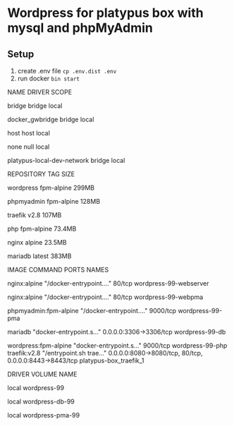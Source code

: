 # Wordpress for platypus box with mysql and phpMyAdmin

## Setup
1) create .env file ```cp .env.dist .env```
2) run docker ```bin start```

NAME                         DRIVER    SCOPE

bridge                       bridge    local

docker_gwbridge              bridge    local

host                         host      local

none                         null      local

platypus-local-dev-network   bridge    local


REPOSITORY         TAG            SIZE

wordpress          fpm-alpine     299MB

phpmyadmin         fpm-alpine     128MB

traefik            v2.8           107MB

php                fpm-alpine     73.4MB

nginx              alpine         23.5MB

mariadb            latest         383MB


IMAGE                   COMMAND                  PORTS                                                    NAMES

nginx:alpine            "/docker-entrypoint.…"   80/tcp                                                   wordpress-99-webserver

nginx:alpine            "/docker-entrypoint.…"   80/tcp                                                   wordpress-99-webpma

phpmyadmin:fpm-alpine   "/docker-entrypoint.…"   9000/tcp                                                 wordpress-99-pma

mariadb                 "docker-entrypoint.s…"   0.0.0.0:3306->3306/tcp                                   wordpress-99-db

wordpress:fpm-alpine    "docker-entrypoint.s…"   9000/tcp                                                 wordpress-99-php
traefik:v2.8            "/entrypoint.sh trae…"   0.0.0.0:8080->8080/tcp, 80/tcp, 0.0.0.0:8443->8443/tcp   platypus-box_traefik_1


DRIVER    VOLUME NAME

local     wordpress-99

local     wordpress-db-99

local     wordpress-pma-99

